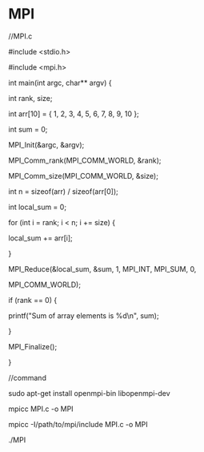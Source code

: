 # MPI
//MPI.c








#include <stdio.h>




#include <mpi.h>

int main(int argc, char** argv) {

int rank, size;


int arr[10] = { 1, 2, 3, 4, 5, 6, 7, 8, 9, 10 };

int sum = 0;

MPI_Init(&argc, &argv);

MPI_Comm_rank(MPI_COMM_WORLD, &rank);

MPI_Comm_size(MPI_COMM_WORLD, &size);

int n = sizeof(arr) / sizeof(arr[0]);

int local_sum = 0;

for (int i = rank; i < n; i += size) {

local_sum += arr[i];

}

MPI_Reduce(&local_sum, &sum, 1, MPI_INT, MPI_SUM, 0,

MPI_COMM_WORLD);

if (rank == 0) {

printf("Sum of array elements is %d\n", sum);

}

MPI_Finalize();

}





//command

sudo apt-get install openmpi-bin libopenmpi-dev

mpicc MPI.c -o MPI

mpicc -I/path/to/mpi/include MPI.c -o MPI

./MPI
